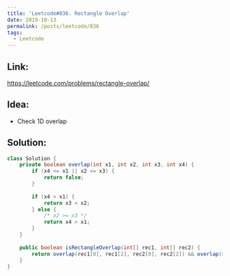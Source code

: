 ```yaml
---
title: 'Leetcode#836. Rectangle Overlap'
date: 2019-10-13
permalink: /posts/leetcode/836
tags:
  - Leetcode
---
```

## Link: ##
https://leetcode.com/problems/rectangle-overlap/

## Idea: ##
- Check 1D overlap

## Solution: ##
```java
class Solution {
    private boolean overlap(int x1, int x2, int x3, int x4) {
        if (x4 <= x1 || x2 <= x3) {
            return false;
        }
        
        if (x4 > x1) {
            return x3 < x2;
        } else {
            /* x2 >= x3 */
            return x4 > x1;
        }
    }
    
    public boolean isRectangleOverlap(int[] rec1, int[] rec2) {
        return overlap(rec1[0], rec1[2], rec2[0], rec2[2]) && overlap(rec1[1], rec1[3], rec2[1], rec2[3]);   
    }
}
```
